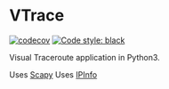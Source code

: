 # VTrace

[![codecov](https://codecov.io/gh/RichardBieringa/vtrace/branch/master/graph/badge.svg?token=RB6Y7SZ1FC)](https://codecov.io/gh/RichardBieringa/vtrace)
[![Code style: black](https://img.shields.io/badge/code%20style-black-000000.svg)](https://github.com/psf/black)


Visual Traceroute application in Python3.

Uses [Scapy](https://scapy.net/)
Uses [IPInfo](https://ipinfo.io/)